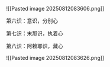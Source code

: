   ![[Pasted image 20250812083606.png]]
  

第六识：意识，分别心

第七识：末那识，执着心

第八识：阿赖耶识，藏心

![[Pasted image 20250812083626.png]]
